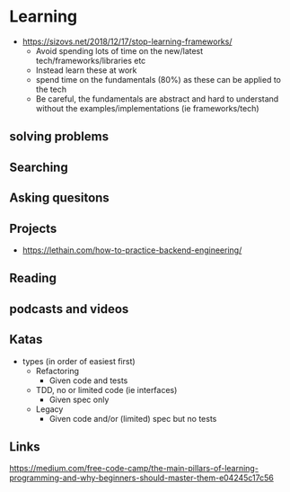 # Learning

- https://sizovs.net/2018/12/17/stop-learning-frameworks/
  - Avoid spending lots of time on the new/latest tech/frameworks/libraries etc
  - Instead learn these at work
  - spend time on the fundamentals (80%) as these can be applied to the tech
  - Be careful, the fundamentals are abstract and hard to understand without the examples/implementations (ie frameworks/tech)


## solving problems

## Searching

## Asking quesitons

## Projects
- https://lethain.com/how-to-practice-backend-engineering/
## Reading

## podcasts and videos

## Katas

- types (in order of easiest first)
  - Refactoring
    - Given code and tests
  - TDD, no or limited code (ie interfaces)
    - Given spec only
  - Legacy
    - Given code and/or  (limited) spec but no tests

## Links

https://medium.com/free-code-camp/the-main-pillars-of-learning-programming-and-why-beginners-should-master-them-e04245c17c56
